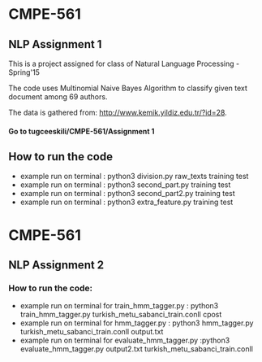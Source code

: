 # CMPE-561

## NLP Assignment 1

This is a project assigned for class of Natural Language Processing - Spring'15

The code uses Multinomial Naive Bayes Algorithm to classify given text document among 69 authors.

The data is gathered from: http://www.kemik.yildiz.edu.tr/?id=28.

#### Go to tugceeskili/CMPE-561/Assignment 1

## How to run the code

* example run on terminal : python3 division.py raw_texts training test
* example run on terminal : python3 second_part.py training test
* example run on terminal : python3 second_part2.py training test
* example run on terminal : python3 extra_feature.py training test


# CMPE-561

## NLP Assignment 2

### How to run the code:

* example run on terminal for train_hmm_tagger.py : python3 train_hmm_tagger.py turkish_metu_sabanci_train.conll cpost
* example run on terminal for hmm_tagger.py : python3 hmm_tagger.py turkish_metu_sabanci_train.conll output.txt
* example run on terminal for evaluate_hmm_tagger.py :python3 evaluate_hmm_tagger.py output2.txt turkish_metu_sabanci_train.conll

